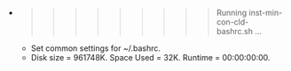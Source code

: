 * >>>>>>>>> Running inst-min-con-cld-bashrc.sh ...
  * Set common settings for ~/.bashrc.
  * Disk size = 961748K. Space Used = 32K. Runtime = 00:00:00:00.
